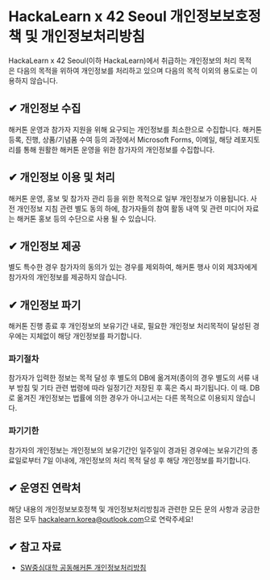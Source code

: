 # HackaLearn x 42 Seoul 개인정보보호정책 및 개인정보처리방침 #

HackaLearn x 42 Seoul(이하 HackaLearn)에서 취급하는 개인정보의 처리 목적은 다음의 목적을 위하여 개인정보를 처리하고 있으며 다음의 목적 이외의 용도로는 이용하지 않습니다.

## ✔ 개인정보 수집 ##

해커톤 운영과 참가자 지원을 위해 요구되는 개인정보를 최소한으로 수집합니다. 해커톤 등록, 진행, 상품/기념품 수여 등의 과정에서 Microsoft Forms, 이메일, 해당 레포지토리를 통해 원활한 해커톤 운영을 위한 참가자의 개인정보를 수집합니다.


## ✔ 개인정보 이용 및 처리 ##


해커톤 운영, 홍보 및 참가자 관리 등을 위한 목적으로 일부 개인정보가 이용됩니다. 사전 개인정보 지침 관련 별도 동의 하에, 참가자들의 참여 활동 내역 및 관련 미디어 자료는 해커톤 홍보 등의 수단으로 사용 될 수 있습니다. 


## ✔ 개인정보 제공 ##

별도 특수한 경우 참가자의 동의가 있는 경우를 제외하여, 해커톤 행사 이외 제3자에게 참가자의 개인정보를 제공하지 않습니다.


## ✔ 개인정보 파기 ##

해커톤 진행 종료 후 개인정보의 보유기간 내로, 필요한 개인정보 처리목적이 달성된 경우에는 지체없이 해당 개인정보를 파기합니다. 


### 파기절차 ###

참가자가 입력한 정보는 목적 달성 후 별도의 DB에 옮겨져(종이의 경우 별도의 서류 내부 방침 및 기타 관련 법령에 따라 일정기간 저장된 후 혹은 즉시 파기됩니다. 이 때.  DB로 옮겨진 개인정보는 법률에 의한 경우가 아니고서는 다른 목적으로 이용되지 않습니다.


### 파기기한 ###

참가자의 개인정보는 개인정보의 보유기간인 일주일이 경과된 경우에는 보유기간의 종료일로부터 7일 이내에, 개인정보의 처리 목적 달성 후 해당 개인정보를 파기합니다.


## ✔ 운영진 연락처 ##

해당 내용의 개인정보보호정책 및 개인정보처리방침과 관련한 모든 문의 사항과 궁금한 점은 모두 [hackalearn.korea@outlook.com](mailto:hackalearn.korea@outlook.com)으로 연락주세요!


## ✔ 참고 자료 ##

- [SW중심대학 공동해커톤 개인정보처리방침](https://swhackathon.com/)

